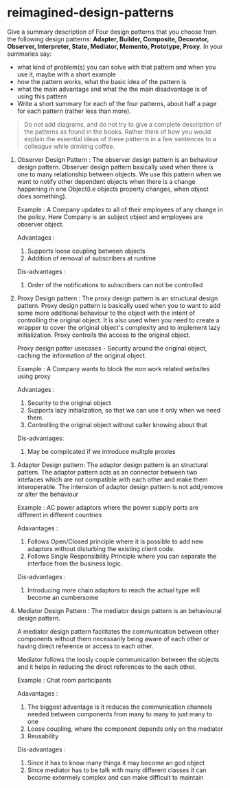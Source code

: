 # reimagined-design-patterns

Give a summary description of Four design patterns that you choose from the following design patterns: **Adapter,  Builder, Composite, Decorator, Observer, Interpreter, State, Mediator, Memento, Prototype, Proxy**. In your summaries say:

- what kind of problem(s) you can solve with that pattern and when you use it, maybe with a short example
- how the pattern works, what the basic idea of the pattern is
- what the main advantage and what the the main disadvantage is of using this pattern
- Write a short summary for each of the four patterns, about half a page for each pattern (rather less than more). 

> Do not add diagrams, and do not try to give a complete description of the patterns as found in the books. Rather think of how you would explain the essential ideas of these patterns in a few sentences to a colleague while drinking coffee.


1. Observer Design Pattern : 
	The observer design pattern is an behaviour design pattern. Observer design pattern basically used when there is one to many relationship between objects.
	We use this pattern when we want to notify other dependent objects when there is a change happening in one Object(i.e objects property changes, when object does
	something).
	
	Example : 
  A Company updates to all of their employees of any change in the policy. Here Company is an subject object and employees are observer object. 	

	Advantages :
  	1. Supports loose coupling between objects
    2. Addition of removal of subscribers at runtime  	
    
	Dis-advantages : 
  	1. Order of the notifications to subscribers can not be controlled
	
2. Proxy Design pattern : 
	The proxy design pattern is an structural design pattern. Proxy design pattern is basically used when you to want to add some more additional behaviour to the object
	with the intent of controlling the original object.
	It is also used when you need to create a  wrapper to cover the original object's complexity and to implement lazy initialization.
	Proxy controlls the access to the original object.
	
	Proxy design patter usecases - Security around the original object, caching the information of the original object.	
	
	Example : A Company wants to block the non work related websites using proxy
	
	Advantages :
    1. Security to the original object
    2. Supports lazy initialization, so that we can use it only when we need them.
    3. Controlling the original object without caller knowing about that

	Dis-advantages:
    1. May be complicated if we introduce mulitple proxies
	
3. Adaptor Design pattern:
	The adaptor design pattern is an structural pattern. The adaptor pattern acts as an connector between two intefaces which are not compatible with each other and make them
  interoperable. The intension of adaptor design pattern is not add,remove or alter the behaviour
    	
	Example : AC power adaptors where the power supply ports are different in different countries

	Adavantages : 
	1. Follows Open/Closed principle where it is possible to add new adaptors without disturbing the existing client code.
	2. Follows Single Responsibility Principle where you can separate the interface from the business logic.
	
	Dis-advantages :	
	1. Introducing more chain adaptors to reach the actual type will become an cumbersome

4. Mediator Design Pattern :
    The mediator design pattern is an behavioural design pattern.
	
	A mediator design pattern facilitates the communication between other components without them necessarily being aware of each other or having direct reference or access to each other.
	
	Mediator follows the loosly couple communication between the objects and it helps in reducing the direct references to the each other.
	
	

	Example : Chat room participants
	
	Adavantages :
	1. The biggest advantage is it reduces the communication channels needed between components from many to many to just many to one
	2. Loose coupling, where the component depends only on the mediator
	3. Reusability
	
	Dis-advantages :
	1. Since it has to know many things it may become an god object
	2. Since mediator has to be talk with many different classes it can become extermely complex and can make difficult to maintain

	
